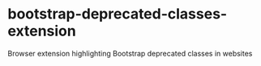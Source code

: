 # bootstrap-deprecated-classes-extension
Browser extension highlighting Bootstrap deprecated classes in websites
